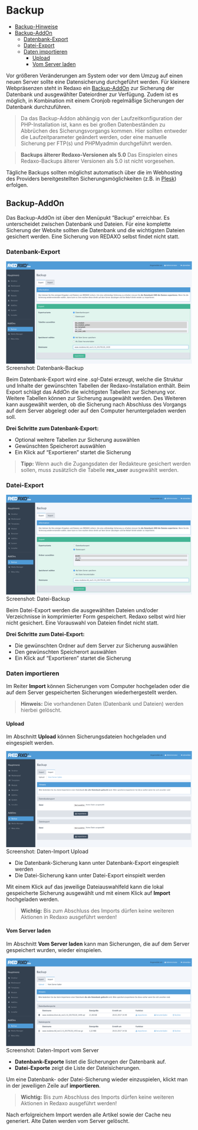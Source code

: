 # Backup

- [Backup-Hinweise](backup-hinweise)
- [Backup-AddOn](#addon)
    - [Datenbank-Export](#dbexport)
    - [Datei-Export](#fileexport)
    - [Daten importieren](#import)
      - [Upload](#upload)
      - [Vom Server laden](#fromserver)

<a name="backup-hinweise"></a>
Vor größeren Veränderungen am System oder vor dem Umzug auf einen neuen Server sollte eine Datensicherung durchgeführt werden. 
Für kleinere Webpräsenzen steht in Redaxo ein [Backup-AddOn](#addon) zur Sicherung der Datenbank und ausgewählter Dateiordner zur Verfügung. Zudem ist es möglich, in Kombination mit einem Cronjob regelmäßige Sicherungen der Datenbank durchzuführen.

> Da das Backup-Addon abhängig von der Laufzeitkonfiguration der PHP-Installation ist, kann es bei großen Datenbeständen zu Abbrüchen des Sicherungsvorgangs kommen. Hier sollten entweder die Laufzeitparameter geändert werden, oder eine manuelle Sicherung per FTP(s) und PHPMyadmin durchgeführt werden. 

> **Backups älterer Redaxo-Versionen als 5.0** 
> Das Einspielen eines Redaxo-Backups älterer Versionen als 5.0 ist nicht vorgesehen. 

Tägliche Backups sollten möglichst automatisch über die im Webhosting des Providers bereitgestellten Sicherungsmöglichkeiten (z.B. in [Plesk](https://www.plesk.com/)) erfolgen. 

<a name="addon"></a>
## Backup-AddOn 

Das Backup-AddOn ist über den Menüpukt ”Backup“ erreichbar.
Es unterscheidet zwischen Datenbank und Dateien. Für eine komplette Sicherung der Website sollten die Datenbank und die wichtigsten Dateien gesichert werden. Eine Sicherung von REDAXO selbst findet nicht statt.


<a name="dbexport"></a>
### Datenbank-Export

![Screenshot](/assets/v5.2.0-backup-01-overview.png)
Screenshot: Datenbank-Backup

Beim Datenbank-Export wird eine *.sql*-Datei erzeugt, welche die Struktur und Inhalte der gewünschten Tabellen der Redaxo-Installation enthält. Beim Export schlägt das AddOn die wichtigsten Tabellen zur Sicherung vor. Weitere Tabellen können zur Sicherung ausgewählt werden. Des Weiteren kann ausgewählt werden, ob die Sicherung nach Abschluss des Vorgangs auf dem Server abgelegt oder auf den Computer heruntergeladen werden soll. 

**Drei Schritte zum Datenbank-Export:** 

- Optional weitere Tabellen zur Sicherung auswählen
- Gewünschten Speicherort auswählen
- Ein Klick auf “Exportieren” startet die Sicherung

> **Tipp:** Wenn auch die Zugangsdaten der Redakteure gesichert werden sollen, muss zusätzlich die Tabelle **rex_user** ausgewählt werden.

<a name="fileexport"></a>
### Datei-Export

![Screenshot](/assets/v5.2.0-backup-02-files.png)
Screenshot: Datei-Backup

Beim Datei-Export werden die ausgewählten Dateien und/oder Verzeichnisse in komprimierter Form gespeichert. Redaxo selbst wird hier nicht gesichert. Eine Vorauswahl von Dateien findet nicht statt. 

**Drei Schritte zum Datei-Export:** 

- Die gewünschten Ordner auf dem Server zur Sicherung auswählen
- Den gewünschten Speicherort auswählen
- Ein Klick auf “Exportieren” startet die Sicherung

<a name="import"></a>
### Daten importieren

Im Reiter **Import** können Sicherungen vom Computer hochgeladen oder die auf dem Server gespeicherten Sicherungen wiederhergestellt werden. 

> **Hinweis:** Die vorhandenen Daten (Datenbank und Dateien) werden hierbei gelöscht. 

<a name="upload"></a>
#### Upload

Im Abschnitt **Upload** können Sicherungsdateien hochgeladen und eingespielt werden.  

![Screenshot](/assets/v5.2.0-backup-03-upload.png)
Screenshot: Daten-Import Upload

- Die Datenbank-Sicherung kann unter Datenbank-Export eingespielt werden
- Die Datei-Sicherung kann unter Datei-Export einspielt werden

Mit einem Klick auf das jeweilige Dateiauswahlfeld kann die lokal gespeicherte Sicherung ausgewählt und mit einem Klick auf **Import** hochgeladen werden. 

> **Wichtig:** Bis zum Abschluss des Imports dürfen keine weiteren Aktionen in Redaxo ausgeführt werden!

<a name="fromserver"></a>
#### Vom Server laden

Im Abschnitt **Vom Server laden** kann man Sicherungen, die auf dem Server gespeichert wurden, wieder einspielen. 

![Screenshot](/assets/v5.2.0-backup-04-fromserver.png)
Screenshot: Daten-Import vom Server

- **Datenbank-Exporte** listet die Sicherungen der Datenbank auf.
- **Datei-Exporte** zeigt die Liste der Dateisicherungen.

Um eine Datenbank- oder Datei-Sicherung wieder einzuspielen, klickt man in der jeweiligen Zeile auf **importieren**. 

> **Wichtig:** Bis zum Abschluss des Imports dürfen keine weiteren Aktionen in Redaxo ausgeführt werden!

Nach erfolgreichem Import werden alle Artikel sowie der Cache neu generiert. Alte Daten werden vom Server gelöscht. 


